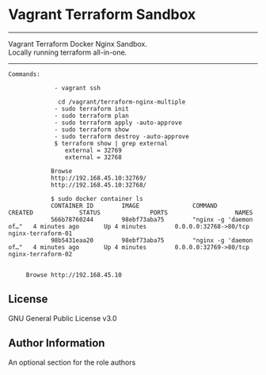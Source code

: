 Vagrant Terraform Sandbox
=========


----------------

Vagrant Terraform Docker Nginx Sandbox.  
Locally running terraform all-in-one.

----------------

~~~~
Commands:

             - vagrant ssh

              cd /vagrant/terraform-nginx-multiple
             - sudo terraform init
             - sudo terraform plan
             - sudo terraform apply -auto-approve
             - sudo terraform show
             - sudo terraform destroy -auto-approve
             $ terraform show | grep external
                external = 32769
                external = 32768

            Browse
            http://192.168.45.10:32769/
            http://192.168.45.10:32768/

            $ sudo docker container ls
            CONTAINER ID        IMAGE               COMMAND                  CREATED             STATUS              PORTS                   NAMES
            566b78760244        98ebf73aba75        "nginx -g 'daemon of…"   4 minutes ago       Up 4 minutes        0.0.0.0:32768->80/tcp   nginx-terraform-01
            98b5431eaa20        98ebf73aba75        "nginx -g 'daemon of…"   4 minutes ago       Up 4 minutes        0.0.0.0:32769->80/tcp   nginx-terraform-02


     Browse http://192.168.45.10
~~~~

License
-------

GNU General Public License v3.0

Author Information
------------------

An optional section for the role authors
